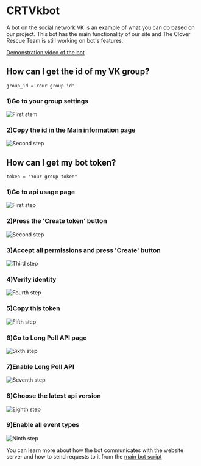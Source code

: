 # CRTVkbot
A bot on the social network VK is an example of what you can do based on our project. This bot has the main functionality of our site and The Clover Rescue Team is still working on bot's features.

[Demonstration video of the bot](https://youtu.be/N3oFobVCmx4)

## How can I get the id of my VK group?
<code>group_id ='Your group id'</code>

### 1)Go to your group settings

![First stem](https://user-images.githubusercontent.com/101560362/160182715-76942bfa-6e98-421e-83c9-8589f6417f98.jpg)

### 2)Copy the id in the Main information page

![Second step](https://user-images.githubusercontent.com/101560362/160183159-2185a420-565d-4d7a-a430-a89a04882fdb.jpg)

## How can I get my bot token?
<code>token = "Your group token"</code>
### 1)Go to api usage page

![First step](https://user-images.githubusercontent.com/101560362/160184730-c60c1db4-a66f-4f80-8fef-312da7c412b3.jpg)

### 2)Press the 'Create token' button

![Second step](https://user-images.githubusercontent.com/101560362/160184841-1143533d-2aea-46d2-992e-e20b1dbe8d5d.jpg)

### 3)Accept all permissions and press 'Create' button

![Third step](https://user-images.githubusercontent.com/101560362/160185155-fd9c9b58-a09d-4008-a435-f6758644f4ed.jpg)

### 4)Verify identity

![Fourth step](https://user-images.githubusercontent.com/101560362/160185339-4e8736b5-50c1-469a-bc45-f1f4db890662.jpg)

### 5)Copy this token

![Fifth step](https://user-images.githubusercontent.com/101560362/160185491-6bf07ad0-61ce-429b-ad73-eb6468c4bd9e.jpg)

### 6)Go to Long Poll API page

![Sixth step](https://user-images.githubusercontent.com/101560362/160185670-b697430c-0d23-48d9-94c1-1e3f2bbb6b38.jpg)

### 7)Enable Long Poll API

![Seventh step](https://user-images.githubusercontent.com/101560362/160186066-a02c403f-97da-4f56-84c7-c7f1ecf7608c.jpg)

### 8)Choose the latest api version

![Eighth step](https://user-images.githubusercontent.com/101560362/160186190-e0393759-1bd4-4015-a6eb-b56d1b565448.jpg)

### 9)Enable all event types

![Ninth step](https://user-images.githubusercontent.com/101560362/160186343-0e9454b8-0f1e-4163-852e-f99fece9b1f2.jpg)

You can learn more about how the bot communicates with the website server and how to send requests to it from the <a href='https://github.com/Astel2022/CRTVkbot/blob/main/CRTVK/CRTVK.py'>main bot script</a>
